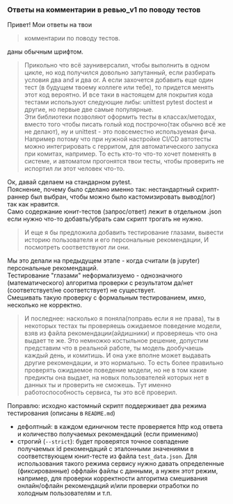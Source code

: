 ### Ответы на комментарии в ревью_v1 по поводу тестов 

Привет! Мои ответы на твои  
> комментарии по поводу тестов.

даны обычным шрифтом. 

>Прикольно что всё зауниверсалил, чтобы выполнить в одном цикле, но код получился довольно запутанный, если разбирать условия два and и два or. А если захочется добавить еще один тест (в будущем твоему коллеге или тебе), то придется менять этот код вероятно. 
И все таки в настоящем для покрытия кода тестами используют следующие либы:
unittest
pytest
doctest
и другие, но первые две самые популярные.  
Эти библиотеки позволяют оформить тесты в классах/методах, вместо того чтобы писать голый код построчно(так обычно всё же не делают), ну и unittest - это повсеместно используемая фича. Например потому что при нужной настройке CI/CD автотесты можно интегрировать с герритом, для автоматического запуска при комитах, например. То есть кто-то что-то хочет поменять в системе, и автоматом прогонятся твои тесты, чтобы проверить не испортил ли этот человек что-то.

Ок, давай сделаем на стандарном pytest.  
Пояснение, почему было сделано именно так: нестандартный скрипт-раннер был выбран, чтобы можно было кастомизировать вывод(лог) так как нравится.  
Само содержание юнит-тестов (запрос/ответ) лежит в отдельном .json если нужно что-то добавть/убрать сам скрипт трогать не нужно.      

> И еще я бы предложила добавить тестирование глазами, вывести историю пользователя и его персональные рекомендации, И посмотреть соответствуют ли они.

Мы это делали на предыдущем этапе - когда считали (в jupyter) персональные рекомендаций.  
Тестирование "глазами" неформализуемо - однозначного (математического) алгоритма проверки с результатом да/нет (соответствует/не соответствует) не существует.  
Смешивать такую проверку с формальным тестированием, имхо, несколько не корректно.

>И последнее: насколько я поняла(поправь если я не права), ты в некоторых тестах ты проверяешь ожидаемое поведение модели, взяв из файла рекомендации(айдишники) и проверяешь что она выдает те же. Это немножко костыльное решение, допустим представим что в реальной работе, ты модель дообучаешь каждый день, и комитишь. И она уже вполне может выдавать другие рекомендации, и это нормально. То есть более правильно проверять ожидаемое поведение модели, но не в том какие предикты она выдает, на новых пользователей которых нет  в данных ты и проверить не сможешь. Тут именно работоспособность сервиса, ты это всё проверил.

Поправлю: исходно кастомный скрипт поддерживает два режима тестирования (описаны в `README.md`)
- дефолтный: в каждом единичном тесте проверяется http код ответа и количество получаемых рекомендаций (если применимо)
- строгий (`--strict`): будет проверятся точное совпадение получаемых id рекомендаций с эталонными значениями в соответствующем юнит-тесте из файла `test_data.json`. Для использования такого режима сервису нужно давать определенные (фиксированные) оффлайн файлы с данными, а нужен этот режим, например, для проверки корректности алгоритма смешивания онлайн/офлайн рекомендаций и/или проверки отработки по холодным пользователям и т.п.  
